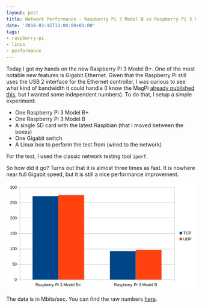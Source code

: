 ```yaml
---
layout: post
title: Network Performance - Raspberry Pi 3 Model B vs Raspberry Pi 3 Model B+
date: '2018-03-15T13:00:00+01:00'
tags:
- raspberry-pi
- linux
- performance
---
```


Today I got my hands on the new Raspberry Pi 3 Model B+. One of the most notable new features is Gigabit Ethernet. Given that the Raspberry Pi still uses the USB 2 interface for the Ethernet controller, I was curious to see what kind of bandwidth it could handle (I know the MagPi [already published this](https://www.raspberrypi.org/magpi/raspberry-pi-3-specs-benchmarks/), but I wanted some independent numbers). To do that, I setup a simple experiment:

- One Raspberry Pi 3 Model B+
- One Raspberry Pi 3 Model B
- A single SD card with the latest Raspbian (that I moved between the boxes)
- One Gigabit switch
- A Linux box to perform the test from (wired to the network)

For the test, I used the classic network testing tool `iperf`.

So how did it go? Turns out that it is almost three times as fast. It is nowhere near full Gigabit speed, but it is still a nice performance improvement.

![](/assets/pi3-vs-pi3+.webp)

The data is in Mbits/sec. You can find the raw numbers [here](https://gist.github.com/vpetersson/d6daa360bb207142faf6c555ff84b17f).
